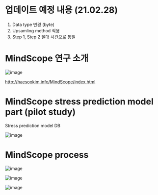 # 업데이트 예정 내용 (21.02.28)
1. Data type 변경 (byte)
2. Upsamling method 적용
3. Step 1, Step 2 절대 시간으로 통일


# MindScope 연구 소개

![image](https://user-images.githubusercontent.com/41329661/94653004-d795c980-0335-11eb-926e-f353a9c33668.png)

http://haesookim.info/MindScope/index.html


# MindScope stress prediction model part (pilot study)

Stress prediction model DB

![image](https://user-images.githubusercontent.com/41329661/94652446-fe9fcb80-0334-11eb-9c0b-02be2f745c08.png)


# MindScope process

![image](https://user-images.githubusercontent.com/41329661/94652641-55a5a080-0335-11eb-8e26-ce42025ee9f6.png)

![image](https://user-images.githubusercontent.com/41329661/94652676-6524e980-0335-11eb-8c0b-5b2874b2a84f.png)

![image](https://user-images.githubusercontent.com/41329661/94652701-6fdf7e80-0335-11eb-9a29-2a3c792a6d9e.png)
